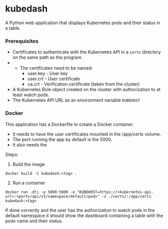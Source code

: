 # kubedash

A Python web application that displays Kubernetes pods and their status in a table.

### Prerequisites

- Certificates to authenticate with the Kubernetes API in a `certs` directory on the same path as the program.
- - The certificates need to be named:
    - user.key - User key
    - user.crt - User certificate
    - ca.crt - Verification certificate (taken from the cluster)
- A Kubernetes Role object created on the cluster with authorization to at least watch pods.
- The Kubernetes API URL as an environment variable `KUBEHOST`

### Docker

This application has a Dockerfile to create a Docker container.

- It needs to have the user certificates mounted in the /app/certs volume.
- The port running the app by default is the 5000.
- It also needs the 

Steps:

1. Build the image.

```
docker build -t kubedash:<tag> .
```

2. Run a container

```
docker run -dti -p 5000:5000 -e "KUBEHOST=https://<kubernetes-api-url>:<port>/api/v1/namespace/default/pods" -v ./certs/:/app/certs kubedash:<tag>
```

If done correctly and the user has the authorization to watch pods in the default namespace it should show the dashboard containing a table with the pods name and their status.